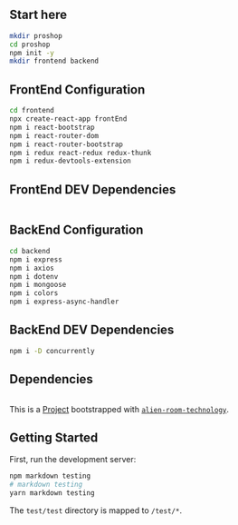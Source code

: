 ## Start here

```bash
mkdir proshop
cd proshop
npm init -y
mkdir frontend backend
```

## FrontEnd Configuration

```bash
cd frontend
npx create-react-app frontEnd
npm i react-bootstrap
npm i react-router-dom
npm i react-router-bootstrap
npm i redux react-redux redux-thunk
npm i redux-devtools-extension
```

## FrontEnd DEV Dependencies

```bash


```

## BackEnd Configuration

```bash
cd backend
npm i express
npm i axios
npm i dotenv
npm i mongoose
npm i colors
npm i express-async-handler
```

## BackEnd DEV Dependencies

```bash
npm i -D concurrently

```

## Dependencies

```bash


```

This is a [Project](https://alienroom.dev) bootstrapped with [`alien-room-technology`](https://alienroom.io).

## Getting Started

First, run the development server:

```bash
npm markdown testing
# markdown testing
yarn markdown testing
```

The `test/test` directory is mapped to `/test/*`.
